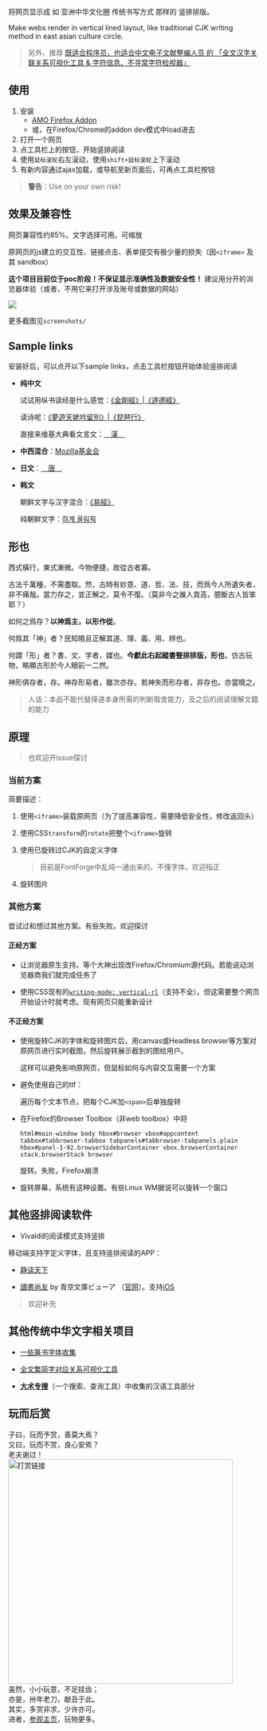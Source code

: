 将网页显示成 如 亚洲中华文化圈 传统书写方式 那样的 竖排排版。

Make webs render in vertical lined layout, like traditional CJK writing method in east asian culture circle.

> 另外，推荐 [既适合程序员，也适合中文电子文献整编人员 的 「全文汉字关联关系可视化工具 & 字符信息、不寻常字符检视器」](https://github.com/garywill/cc-visualize)

## 使用

1. 安装
   - [AMO Firefox Addon](https://addons.mozilla.org/firefox/addon/vertical-ize-cjk-lines/)
   - 或，在Firefox/Chrome的addon dev模式中load进去
2. 打开一个网页
3. 点工具栏上的按钮，开始竖排阅读
4. 使用`鼠标滚轮`右左滚动，使用`shift+鼠标滚轮`上下滚动
5. 有新内容通过ajax加载，或导航至新页面后，可再点工具栏按钮

> **警告**：Use on your own risk!

## 效果及兼容性

网页兼容性约85%。文字选择可用。可缩放

原网页的js建立的交互性、链接点击、表单提交有极少量的损失（因`<iframe>` 及其 sandbox）

**这个项目目前位于poc阶段！不保证显示准确性及数据安全性！** 建议用分开的浏览器体验（或者，不用它来打开涉及账号或数据的网站）

![](screenshots/李東垣-维基百科.webp)

更多截图见`screenshots/`

## Sample links

安装好后，可以点开以下sample links，点击工具栏按钮开始体验竖排阅读

- **纯中文**
  
  试试用纵书读经是什么感觉：[《金剛經》](https://zh.wikisource.org/wiki/%E9%87%91%E5%89%9B%E8%88%AC%E8%8B%A5%E6%B3%A2%E7%BE%85%E8%9C%9C%E7%B6%93_(%E9%B3%A9%E6%91%A9%E7%BE%85%E4%BB%80)#%E6%AD%A3%E6%96%87)|[《道德經》](https://zh.wikisource.org/wiki/%E8%80%81%E5%AD%90_(%E6%A0%A1%E8%A9%81%E7%89%88)#%E9%81%93%E7%B6%93)
  
  读诗呢：[《夢遊天姥吟留別》](https://zh.wikisource.org/wiki/%E5%A4%A2%E9%81%8A%E5%A4%A9%E5%A7%A5%E5%90%9F%E7%95%99%E5%88%A5)|[《琵琶行》](https://zh.wikisource.org/wiki/%E7%90%B5%E7%90%B6%E8%A1%8C)
  
  直接来维基大典看文言文：[　漢　](https://zh-classical.wikipedia.org/wiki/%E6%BC%A2)

- **中西混合**：[Mozilla基金会](https://zh.wikipedia.org/wiki/Mozilla%E5%9F%BA%E9%87%91%E6%9C%83)

- **日文**：[　唐　](https://ja.wikipedia.org/wiki/%E5%94%90)

- **韩文**
  
  朝鲜文字与汉字混合：[《易經》](https://ko.wikisource.org/wiki/%EC%97%AD%EA%B2%BD#%E7%AC%AC%E4%B8%80%E5%8D%A6_%E4%B9%BE)
  
  纯朝鲜文字：[하계 올림픽](https://ko.wikipedia.org/wiki/%ED%95%98%EA%B3%84_%EC%98%AC%EB%A6%BC%ED%94%BD)

## 形也

西式橫行，東式漸微。今物便捷，故從古者寡。

古法千萬種，不需盡取。然，古時有妙意、道、哲、法、技，而爲今人所遺失者，非不痛哉。當力存之，並正解之，莫令不復。（莫非今之誰人貢高，臆斷古人皆笨耶？）

如何之爲存？**以神爲主，以形作從**。

何爲其「神」者？民知曉且正解其道、理、義、用、辨也。

何謂「形」者？書、文、字者，媒也。**今獻此右起縱書豎排排版，形也**，仿古玩物，略顯古形於今人眼前一二然。

神形俱存者，存。神存形易者，雖次亦存。若神失而形存者，非存也。亦當曉之。

> 人话：本品不能代替择道本身所需的判断取舍能力，及之后的阅读理解文籍的能力

## 原理

> 也欢迎开issue探讨

### 当前方案

简要描述：

1. 使用`<iframe>`装载原网页（为了提高兼容性，需要降低安全性，修改返回头）

2. 使用CSS`transform`的`rotate`把整个`<iframe>`旋转

3. 使用已旋转过CJK的自定义字体
   
   > 目前是FontForge中乱炖一通出来的。不懂字体，欢迎指正

4. 旋转图片

### 其他方案

尝试过和想过其他方案。有些失败。欢迎探讨

#### 正经方案

- 让浏览器原生支持。等个大神出现改Firefox/Chromium源代码。若能说动浏览器商我们就完成任务了

- 使用CSS现有的[`writing-mode: vertical-rl`](https://developer.mozilla.org/en-US/docs/Web/CSS/writing-mode)（支持不全）。但这需要整个网页开始设计时就考虑。现有网页只能重新设计

#### 不正经方案

- 使用旋转CJK的字体和旋转图片后，用canvas或Headless browser等方案对原网页进行实时截图，然后旋转展示截到的图给用户。
  
  这样可以避免影响原网页，但鼠标如何与内容交互需要一个方案

- 避免使用自己的ttf：
  
  遍历每个文本节点，把每个CJK加`<span>`后单独旋转

- 在Firefox的Browser Toolbox（非web toolbox）中将
  
  ```
  html#main-window body hbox#browser vbox#appcontent tabbox#tabbrowser-tabbox tabpanels#tabbrowser-tabpanels.plain hbox#panel-1-92.browserSidebarContainer vbox.browserContainer stack.browserStack browser
  ```
  
  旋转。失败，Firefox崩溃

- 旋转屏幕，系统有这种设置。有些Linux WM据说可以旋转一个窗口

## 其他竖排阅读软件

- Vivaldi的阅读模式支持竖排

移动端支持字定义字体，且支持竖排阅读的APP：

- [静读天下](https://www.moondownload.com/chinese.html)

- [讀書尚友](https://play.google.com/store/apps/details?id=info.ebstudio.bookviewer.free) by 青空文庫ビューア （[官网](http://ebstudio.info)）。支持[iOS](https://apps.apple.com/jp/app/id1579254502)

> 欢迎补充

## 其他传统中华文字相关项目

- [一些篆书字体收集](https://gitlab.com/garywill/cc-resources/-/releases)

- [全文繁简字对应关系可视化工具](https://github.com/garywill/cc-visualize)

- [**大术专搜**](https://github.com/garywill/BigSearch/blob/master/src/README_zh.md)（一个搜索、查询工具）中收集的汉语工具部分

## 玩而后赏

子曰，玩而予赏，善莫大焉？<br>
又曰，玩而不赏，良心安焉？<br>
老夫谢过！<br>
<a target="_blank" href="https://github.com/garywill/receiving/blob/master/receiving_methods.md"><img src="https://gitlab.com/garywill/receiving/raw/master/receivingcode.png" alt="打赏链接" width="450"></a><br>
虽然，小小玩意，不足挂齿；<br>
亦是，卅年老刀，献丑于此。<br>
其实，多赏非求，少许亦可。<br>
进者，[参观主页](https://garywill.github.io)，玩物更多。

